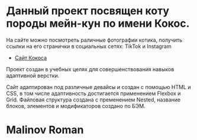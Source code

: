 # Данный проект посвящен коту породы мейн-кун по имени Кокос.
На сайте можно посмотреть раличные фотографии котика, получить ссылки на его странички в социальных сетях: TikTok и Instagram
* [Сайт Кокоса]()

Проект создан в учебных целях для совершенствования навыков адаптивной верстки.

Сайт адаптирован под различные девайсы и создан с помощью HTML и CSS, в том числе адаптивность достигается применением Flexbox и Grid. Файловая структура создана с пременением Nested, название блоков, элементов и модификаторов создано по БЭМ.


# Malinov Roman

